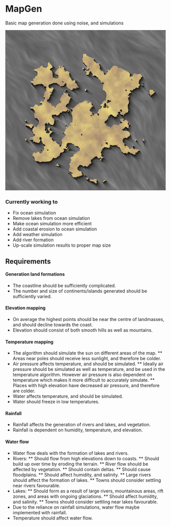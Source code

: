 MapGen
======

Basic map generation done using noise, and simulations

![Screenshot](preview/flow.png)

### Currently working to
* Fix ocean simulation
* Remove lakes from ocean simulation
* Make ocean simulation more efficient
* Add coastal erosion to ocean simulation
* Add weather simulation
* Add river formation
* Up-scale simulation results to proper map size

## Requirements
#### Generation land formations
* The coastline should be sufficiently complicated.
* The number and size of continents/islands generated should be sufficiently varied.

#### Elevation mapping
* On average the highest points should be near the centre of landmasses, and should decline towards the coast.
* Elevation should consist of both smooth hills as well as mountains.

#### Temperature mapping
* The algorithm should simulate the sun on different areas of the map.
** Areas near poles should receive less sunlight, and therefore be colder.
* Air pressure affects temperature, and should be simulated.
** Ideally air pressure should be simulated as well as temperature, and be used in the temperature algorithm. However air pressure is also dependent on temperature which makes it more difficult to accurately simulate.
** Places with high elevation have decreased air pressure, and therefore are colder.
* Water affects temperature, and should be simulated.
* Water should freeze in low temperatures.

#### Rainfall
* Rainfall affects the generation of rivers and lakes, and vegetation.
* Rainfall is dependent on humidity, temperature, and elevation.

#### Water flow
* Water flow deals with the formation of lakes and rivers.
* Rivers:
** Should flow from high elevations down to coasts.
** Should build up over time by eroding the terrain.
** River flow should be affected by vegetation.
** Should contain deltas.
** Should cause floodplains.
** Should affect humidity, and salinity.
** Large rivers should affect the formation of lakes.
** Towns should consider settling near rivers favourable. 
* Lakes:
** Should form as a result of large rivers, mountainous areas, rift zones, and areas with ongoing glaciations.
** Should affect humidity, and salinity.
** Towns should consider settling near lakes favourable.
* Due to the reliance on rainfall simulations, water flow maybe implemented with rainfall.
* Temperature should affect water flow.